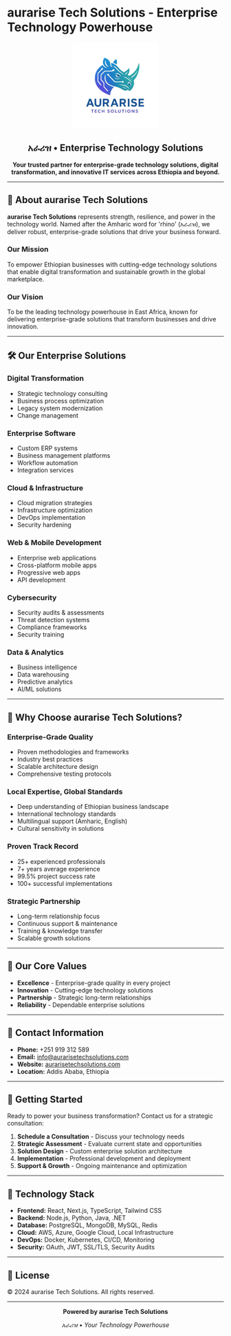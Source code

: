 # aurarise Tech Solutions - Enterprise Technology Powerhouse

<div align="center">
  <img src="public/logo.png" alt="aurarise Tech Solutions Logo" width="200"/>
  
  ## አራሪዝ • Enterprise Technology Solutions
  
  **Your trusted partner for enterprise-grade technology solutions, digital transformation, and innovative IT services across Ethiopia and beyond.**
</div>

---

## 🚀 About aurarise Tech Solutions

**aurarise Tech Solutions** represents strength, resilience, and power in the technology world. Named after the Amharic word for 'rhino' (አራሪዝ), we deliver robust, enterprise-grade solutions that drive your business forward.

### Our Mission
To empower Ethiopian businesses with cutting-edge technology solutions that enable digital transformation and sustainable growth in the global marketplace.

### Our Vision
To be the leading technology powerhouse in East Africa, known for delivering enterprise-grade solutions that transform businesses and drive innovation.

---

## 🛠️ Our Enterprise Solutions

### **Digital Transformation**
- Strategic technology consulting
- Business process optimization
- Legacy system modernization
- Change management

### **Enterprise Software**
- Custom ERP systems
- Business management platforms
- Workflow automation
- Integration services

### **Cloud & Infrastructure**
- Cloud migration strategies
- Infrastructure optimization
- DevOps implementation
- Security hardening

### **Web & Mobile Development**
- Enterprise web applications
- Cross-platform mobile apps
- Progressive web apps
- API development

### **Cybersecurity**
- Security audits & assessments
- Threat detection systems
- Compliance frameworks
- Security training

### **Data & Analytics**
- Business intelligence
- Data warehousing
- Predictive analytics
- AI/ML solutions

---

## 🏢 Why Choose aurarise Tech Solutions?

### **Enterprise-Grade Quality**
- Proven methodologies and frameworks
- Industry best practices
- Scalable architecture design
- Comprehensive testing protocols

### **Local Expertise, Global Standards**
- Deep understanding of Ethiopian business landscape
- International technology standards
- Multilingual support (Amharic, English)
- Cultural sensitivity in solutions

### **Proven Track Record**
- 25+ experienced professionals
- 7+ years average experience
- 99.5% project success rate
- 100+ successful implementations

### **Strategic Partnership**
- Long-term relationship focus
- Continuous support & maintenance
- Training & knowledge transfer
- Scalable growth solutions

---

## 🌟 Our Core Values

- **Excellence** - Enterprise-grade quality in every project
- **Innovation** - Cutting-edge technology solutions
- **Partnership** - Strategic long-term relationships
- **Reliability** - Dependable enterprise solutions

---

## 📱 Contact Information

- **Phone:** +251 919 312 589
- **Email:** info@aurarisetechsolutions.com
- **Website:** [aurarisetechsolutions.com](https://aurarisetechsolutions.com)
- **Location:** Addis Ababa, Ethiopia

---

## 🚀 Getting Started

Ready to power your business transformation? Contact us for a strategic consultation:

1. **Schedule a Consultation** - Discuss your technology needs
2. **Strategic Assessment** - Evaluate current state and opportunities
3. **Solution Design** - Custom enterprise solution architecture
4. **Implementation** - Professional development and deployment
5. **Support & Growth** - Ongoing maintenance and optimization

---

## 🔧 Technology Stack

- **Frontend:** React, Next.js, TypeScript, Tailwind CSS
- **Backend:** Node.js, Python, Java, .NET
- **Database:** PostgreSQL, MongoDB, MySQL, Redis
- **Cloud:** AWS, Azure, Google Cloud, Local Infrastructure
- **DevOps:** Docker, Kubernetes, CI/CD, Monitoring
- **Security:** OAuth, JWT, SSL/TLS, Security Audits

---

## 📄 License

© 2024 aurarise Tech Solutions. All rights reserved.

---

<div align="center">
  <p><strong>Powered by aurarise Tech Solutions</strong></p>
  <p><em>አራሪዝ • Your Technology Powerhouse</em></p>
</div>
